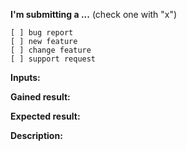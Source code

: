 
**I'm submitting a ...**  (check one with "x")
```
[ ] bug report
[ ] new feature
[ ] change feature
[ ] support request
```

**Inputs:**
<!-- city, date and parameters. -->




**Gained result:**
<!-- Describe the system behaviour. -->





**Expected result:**
<!-- Describe what the behavior you expect. -->





**Description:**
<!-- Additioal information about issue. -->
